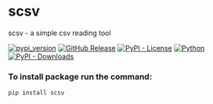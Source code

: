 # scsv
scsv - a simple csv reading tool

[![pypi_version](https://img.shields.io/pypi/v/scsv?label=PyPI&color=green)](https://pypi.org/project/scsv)
[![GitHub Release](https://img.shields.io/github/v/release/konung-yaropolk/scsv?label=GitHub&color=green&link=https%3A%2F%2Fgithub.com%2Fkonung-yaropolk%2Fscsv)](https://github.com/konung-yaropolk/scsv)
[![PyPI - License](https://img.shields.io/pypi/l/scsv)](https://pypi.org/project/scsv)
[![Python](https://img.shields.io/badge/Python-v3.0%5E-green?logo=python)](https://pypi.org/project/scsv)  
[![PyPI - Downloads](https://img.shields.io/pypi/dm/scsv?label=PyPI%20stats&color=blue)](https://pypi.org/project/scsv)



### To install package run the command:
```bash
pip install scsv
```
